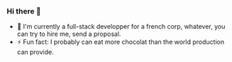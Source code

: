 ### Hi there 👋  

- 🔭 I'm currently a full-stack developper for a french corp, whatever, you can try to hire me, send a proposal.  
- ⚡ Fun fact: I probably can eat more chocolat than the world production can provide.  
<!--
**cGIfl300/cGIfl300** is a ✨ _special_ ✨ repository because its `README.md` (this file) appears on your GitHub profile.

Here are some ideas to get you started:

- 🔭 I’m currently working on ...
- 🌱 I’m currently learning ...
- 👯 I’m looking to collaborate on ...
- 🤔 I’m looking for help with ...
- 💬 Ask me about ...
- 📫 How to reach me: ...
- 😄 Pronouns: ...
- ⚡ Fun facts: ...
- 💬 [Ask me about anything](https://www.cgifl300.com/), I will be glad to give you an answer.  
- 📫 How to reach me: you can simply [use the contact form on my website](https://www.cgifl300.com/).  
-->
